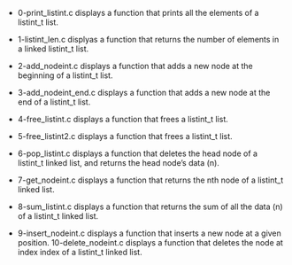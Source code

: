 - 0-print_listint.c displays a function that prints all the elements of a listint_t list.
- 1-listint_len.c displyas a function that returns the number of elements in a linked listint_t list.
- 2-add_nodeint.c displays a function that adds a new node at the beginning of a listint_t list.
- 3-add_nodeint_end.c displays a function that adds a new node at the end of a listint_t list.
- 4-free_listint.c displays a function that frees a listint_t list.
- 5-free_listint2.c displays a function that frees a listint_t list.

- 6-pop_listint.c displays a function that deletes the head node of a listint_t linked list, and returns the head node’s data (n).
- 7-get_nodeint.c displays a function that returns the nth node of a listint_t linked list.
-  8-sum_listint.c displays a function that returns the sum of all the data (n) of a listint_t linked list.
- 9-insert_nodeint.c displays a function that inserts a new node at a given position.
10-delete_nodeint.c displays a function that deletes the node at index index of a listint_t linked list.
